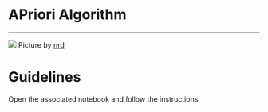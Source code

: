 # APriori Algorithm

---

![](https://images.unsplash.com/photo-1542838132-92c53300491e?ixlib=rb-1.2.1&ixid=eyJhcHBfaWQiOjEyMDd9&auto=format&fit=crop&w=3067&q=80)
Picture by [nrd](https://unsplash.com/photos/D6Tu_L3chLE)

# Guidelines

Open the associated notebook and follow the instructions.